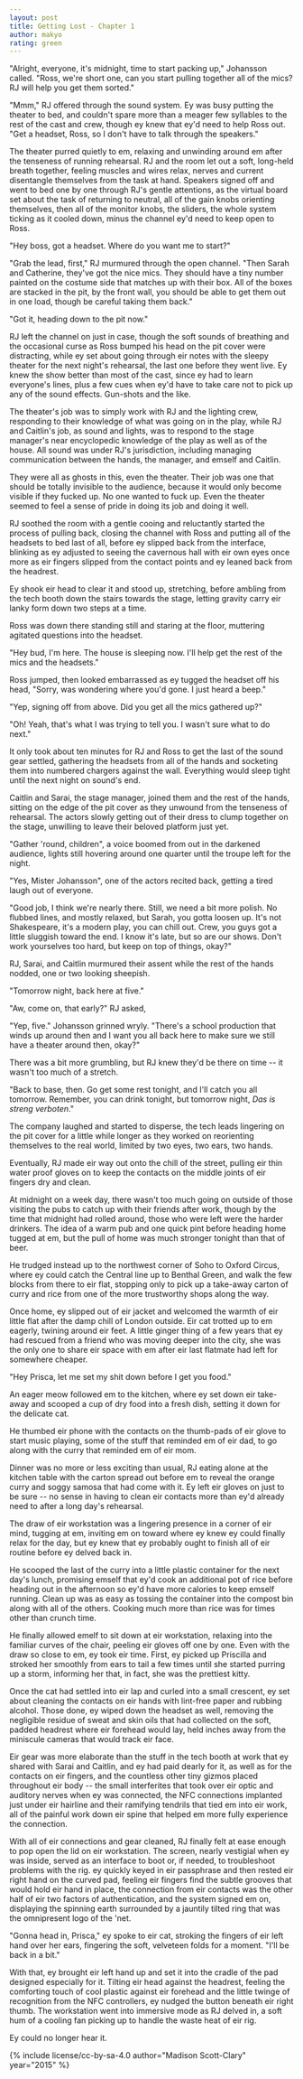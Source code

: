 ```yaml
---
layout: post
title: Getting Lost - Chapter 1
author: makyo
rating: green
---
```


"Alright, everyone, it's midnight, time to start packing up," Johansson called.  "Ross, we're short one, can you start pulling together all of the mics?  RJ will help you get them sorted."

"Mmm," RJ offered through the sound system.  Ey was busy putting the theater to bed, and couldn't spare more than a meager few syllables to the rest of the cast and crew, though ey knew that ey'd need to help Ross out.  "Get a headset, Ross, so I don't have to talk through the speakers."

The theater purred quietly to em, relaxing and unwinding around em after the tenseness of running rehearsal.  RJ and the room let out a soft, long-held breath together, feeling muscles and wires relax, nerves and current disentangle themselves from the task at hand.  Speakers signed off and went to bed one by one through RJ's gentle attentions, as the virtual board set about the task of returning to neutral, all of the gain knobs orienting themselves, then all of the monitor knobs, the sliders, the whole system ticking as it cooled down, minus the channel ey'd need to keep open to Ross.

"Hey boss, got a headset.  Where do you want me to start?"

"Grab the lead, first," RJ murmured through the open channel.  "Then Sarah and Catherine, they've got the nice mics.  They should have a tiny number painted on the costume side that matches up with their box.  All of the boxes are stacked in the pit, by the front wall, you should be able to get them out in one load, though be careful taking them back."

"Got it, heading down to the pit now."

RJ left the channel on just in case, though the soft sounds of breathing and the occasional curse as Ross bumped his head on the pit cover were distracting, while ey set about going through eir notes with the sleepy theater for the next night's rehearsal, the last one before they went live.  Ey knew the show better than most of the cast, since ey had to learn everyone's lines, plus a few cues when ey'd have to take care not to pick up any of the sound effects.  Gun-shots and the like.

The theater's job was to simply work with RJ and the lighting crew, responding to their knowledge of what was going on in the play, while RJ and Caitlin's job, as sound and lights, was to respond to the stage manager's near encyclopedic knowledge of the play as well as of the house.  All sound was under RJ's jurisdiction, including managing communication between the hands, the manager, and emself and Caitlin.

They were all as ghosts in this, even the theater.  Their job was one that should be totally invisible to the audience, because it would only become visible if they fucked up.  No one wanted to fuck up.  Even the theater seemed to feel a sense of pride in doing its job and doing it well.

RJ soothed the room with a gentle cooing and reluctantly started the process of pulling back, closing the channel with Ross and putting all of the headsets to bed last of all, before ey slipped back from the interface, blinking as ey adjusted to seeing the cavernous hall with eir own eyes once more as eir fingers slipped from the contact points and ey leaned back from the headrest.

Ey shook eir head to clear it and stood up, stretching, before ambling from the tech booth down the stairs towards the stage, letting gravity carry eir lanky form down two steps at a time.

Ross was down there standing still and staring at the floor, muttering agitated questions into the headset.

"Hey bud, I'm here.  The house is sleeping now.  I'll help get the rest of the mics and the headsets."

Ross jumped, then looked embarrassed as ey tugged the headset off his head, "Sorry, was wondering where you'd gone.  I just heard a beep."

"Yep, signing off from above.  Did you get all the mics gathered up?"

"Oh! Yeah, that's what I was trying to tell you.  I wasn't sure what to do next."

It only took about ten minutes for RJ and Ross to get the last of the sound gear settled, gathering the headsets from all of the hands and socketing them into numbered chargers against the wall.  Everything would sleep tight until the next night on sound's end.

Caitlin and Sarai, the stage manager, joined them and the rest of the hands, sitting on the edge of the pit cover as they unwound from the tenseness of rehearsal.  The actors slowly getting out of their dress to clump together on the stage, unwilling to leave their beloved platform just yet.

"Gather 'round, children", a voice boomed from out in the darkened audience, lights still hovering around one quarter until the troupe left for the night.

"Yes, Mister Johansson", one of the actors recited back, getting a tired laugh out of everyone.

"Good job, I think we're nearly there.  Still, we need a bit more polish.  No flubbed lines, and mostly relaxed, but Sarah, you gotta loosen up.  It's not Shakespeare, it's a modern play, you can chill out.  Crew, you guys got a little sluggish toward the end.  I know it's late, but so are our shows.  Don't work yourselves too hard, but keep on top of things, okay?"

RJ, Sarai, and Caitlin murmured their assent while the rest of the hands nodded, one or two looking sheepish.

"Tomorrow night, back here at five."

"Aw, come on, that early?" RJ asked,

"Yep, five."  Johansson grinned wryly.  "There's a school production that winds up around then and I want you all back here to make sure we still have a theater around then, okay?"

There was a bit more grumbling, but RJ knew they'd be there on time -- it wasn't too much of a stretch.

"Back to base, then.  Go get some rest tonight, and I'll catch you all tomorrow.  Remember, you can drink tonight, but tomorrow night, *Das is streng verboten*."

The company laughed and started to disperse, the tech leads lingering on the pit cover for a little while longer as they worked on reorienting themselves to the real world, limited by two eyes, two ears, two hands.

Eventually, RJ made eir way out onto the chill of the street, pulling eir thin water proof gloves on to keep the contacts on the middle joints of eir fingers dry and clean.

At midnight on a week day, there wasn't too much going on outside of those visiting the pubs to catch up with their friends after work, though by the time that midnight had rolled around, those who were left were the harder drinkers.  The idea of a warm pub and one quick pint before heading home tugged at em, but the pull of home was much stronger tonight than that of beer.

He trudged instead up to the northwest corner of Soho to Oxford Circus, where ey could catch the Central line up to Benthal Green, and walk the few blocks from there to eir flat, stopping only to pick up a take-away carton of curry and rice from one of the more trustworthy shops along the way.

Once home, ey slipped out of eir jacket and welcomed the warmth of eir little flat after the damp chill of London outside.  Eir cat trotted up to em eagerly, twining around eir feet.  A little ginger thing of a few years that ey had rescued from a friend who was moving deeper into the city, she was the only one to share eir space with em after eir last flatmate had left for somewhere cheaper.

"Hey Prisca, let me set my shit down before I get you food."

An eager meow followed em to the kitchen, where ey set down eir take-away and scooped a cup of dry food into a fresh dish, setting it down for the delicate cat.

He thumbed eir phone with the contacts on the thumb-pads of eir glove to start music playing, some of the stuff that reminded em of eir dad, to go along with the curry that reminded em of eir mom.

Dinner was no more or less exciting than usual, RJ eating alone at the kitchen table with the carton spread out before em to reveal the orange curry and soggy samosa that had come with it.  Ey left eir gloves on just to be sure -- no sense in having to clean eir contacts more than ey'd already need to after a long day's rehearsal.

The draw of eir workstation was a lingering presence in a corner of eir mind, tugging at em, inviting em on toward where ey knew ey could finally relax for the day, but ey knew that ey probably ought to finish all of eir routine before ey delved back in.

He scooped the last of the curry into a little plastic container for the next day's lunch, promising emself that ey'd cook an additional pot of rice before heading out in the afternoon so ey'd have more calories to keep emself running. Clean up was as easy as tossing the container into the compost bin along with all of the others.  Cooking much more than rice was for times other than crunch time.

He finally allowed emelf to sit down at eir workstation, relaxing into the familiar curves of the chair, peeling eir gloves off one by one.  Even with the draw so close to em, ey took eir time.  First, ey picked up Priscilla and stroked her smoothly from ears to tail a few times until she started purring up a storm, informing her that, in fact, she was the prettiest kitty.

Once the cat had settled into eir lap and curled into a small crescent, ey set about cleaning the contacts on eir hands with lint-free paper and rubbing alcohol.  Those done, ey wiped down the headset as well, removing the negligible residue of sweat and skin oils that had collected on the soft, padded headrest where eir forehead would lay, held inches away from the miniscule cameras that would track eir face.

Eir gear was more elaborate than the stuff in the tech booth at work that ey shared with Sarai and Caitlin, and ey had paid dearly for it, as well as for the contacts on eir fingers, and the countless other tiny gizmos placed throughout eir body -- the small interferites that took over eir optic and auditory nerves when ey was connected, the NFC connections implanted just under eir hairline and their ramifying tendrils that tied em into eir work, all of the painful work down eir spine that helped em more fully experience the connection.

With all of eir connections and gear cleaned, RJ finally felt at ease enough to pop open the lid on eir workstation.  The screen, nearly vestigial when ey was inside, served as an interface to boot or, if needed, to troubleshoot problems with the rig.  ey quickly keyed in eir passphrase and then rested eir right hand on the curved pad, feeling eir fingers find the subtle grooves that would hold eir hand in place, the connection from eir contacts was the other half of eir two factors of authentication, and the system signed em on, displaying the spinning earth surrounded by a jauntily tilted ring that was the omnipresent logo of the 'net.

"Gonna head in, Prisca," ey spoke to eir cat, stroking the fingers of eir left hand over her ears, fingering the soft, velveteen folds for a moment.  "I'll be back in a bit."

With that, ey brought eir left hand up and set it into the cradle of the pad designed especially for it.  Tilting eir head against the headrest, feeling the comforting touch of cool plastic against eir forehead and the little twinge of recognition from the NFC controllers, ey nudged the button beneath eir right thumb.  The workstation went into immersive mode as RJ delved in, a soft hum of a cooling fan picking up to handle the waste heat of eir rig.

Ey could no longer hear it.

{% include license/cc-by-sa-4.0 author="Madison Scott-Clary" year="2015" %}
